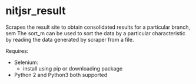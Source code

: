 nitjsr_result
=============

Scrapes the result site to obtain consolidated results for a particular branch, sem
The sort_m can be used to sort the data by a particular characteristic by reading the data generated by scraper from a file.

Requires:
* Selenium:
	- install using pip or downloading package
* Python 2 and Python3 both supported
